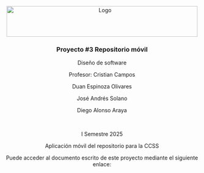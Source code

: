 <!-- PROJECT LOGO -->
<br />
<div align="center">
  <a href="https://github.com/othneildrew/Best-README-Template">
    <img src="https://upload.wikimedia.org/wikipedia/commons/thumb/c/c8/Firma_TEC.svg/1200px-Firma_TEC.svg.png" alt="Logo" width="500" height="80">
  </a>

  <h3 align="center">Proyecto #3 Repositorio móvil</h3>

  <p align="center">
    Diseño de software
  </p>
  <p align="center">
    Profesor: Cristian Campos
  </p>

  <p align="center">
    Duan Espinoza Olivares
  </p>
  <p align="center">
    José Andrés Solano
  </p>
  <p align="center">
    Diego Alonso Araya
  </p> 
  <br /> 
  <p align="center">
    I Semestre 2025
  </p> 
  <p align="center">
    Aplicación móvil del repositorio para la CCSS
  </p> 
  <p align="center">
  <p align="center">
    Puede acceder al documento escrito de este proyecto mediante el siguiente enlace:
  </p>
  <p align="center">
    
